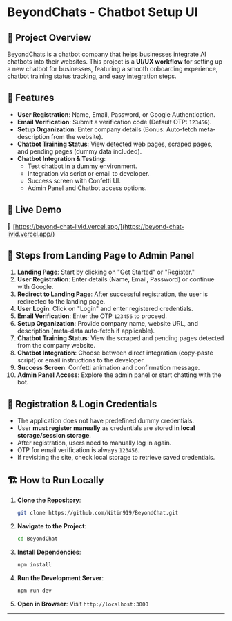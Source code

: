 # BeyondChats - Chatbot Setup UI

## 🚀 Project Overview

BeyondChats is a chatbot company that helps businesses integrate AI chatbots into their websites. This project is a **UI/UX workflow** for setting up a new chatbot for businesses, featuring a smooth onboarding experience, chatbot training status tracking, and easy integration steps.

## 🎯 Features

- **User Registration**: Name, Email, Password, or Google Authentication.
- **Email Verification**: Submit a verification code (Default OTP: `123456`).
- **Setup Organization**: Enter company details (Bonus: Auto-fetch meta-description from the website).
- **Chatbot Training Status**: View detected web pages, scraped pages, and pending pages (dummy data included).
- **Chatbot Integration & Testing**:
  - Test chatbot in a dummy environment.
  - Integration via script or email to developer.
  - Success screen with Confetti UI.
  - Admin Panel and Chatbot access options.

## 📌 Live Demo

🔗 [https://beyond-chat-livid.vercel.app/](https://beyond-chat-livid.vercel.app/)

## 📝 Steps from Landing Page to Admin Panel

1. **Landing Page**: Start by clicking on "Get Started" or "Register."
2. **User Registration**: Enter details (Name, Email, Password) or continue with Google.
3. **Redirect to Landing Page**: After successful registration, the user is redirected to the landing page.
4. **User Login**: Click on "Login" and enter registered credentials.
5. **Email Verification**: Enter the OTP `123456` to proceed.
6. **Setup Organization**: Provide company name, website URL, and description (meta-data auto-fetch if applicable).
7. **Chatbot Training Status**: View the scraped and pending pages detected from the company website.
8. **Chatbot Integration**: Choose between direct integration (copy-paste script) or email instructions to the developer.
9. **Success Screen**: Confetti animation and confirmation message.
10. **Admin Panel Access**: Explore the admin panel or start chatting with the bot.

## 📝 Registration & Login Credentials

- The application does not have predefined dummy credentials.
- User **must register manually** as credentials are stored in **local storage/session storage**.
- After registration, users need to manually log in again.
- OTP for email verification is always `123456`.
- If revisiting the site, check local storage to retrieve saved credentials.

## 🏗️ How to Run Locally

1. **Clone the Repository**:
   ```bash
   git clone https://github.com/Nitin919/BeyondChat.git
   ```
2. **Navigate to the Project**:
   ```bash
   cd BeyondChat
   ```
3. **Install Dependencies**:
   ```bash
   npm install
   ```
4. **Run the Development Server**:
   ```bash
   npm run dev
   ```
5. **Open in Browser**:
   Visit `http://localhost:3000`



---



